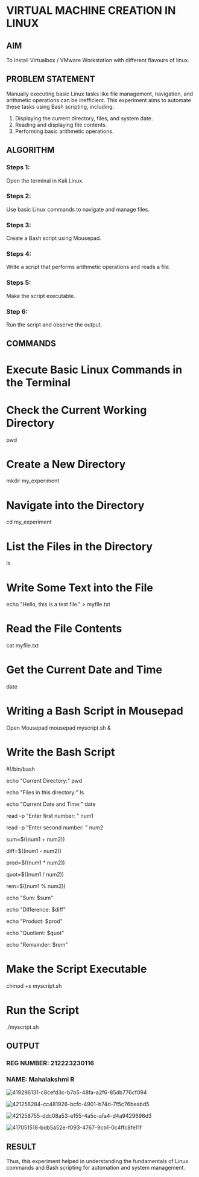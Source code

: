  # VIRTUAL MACHINE CREATION IN LINUX
## AIM
To Install Virtualbox / VMware Workstation with different flavours of linux.
## PROBLEM STATEMENT 
Manually executing basic Linux tasks like file management, navigation, and arithmetic operations can be inefficient. This experiment aims to automate these tasks using Bash scripting, including:

1. Displaying the current directory, files, and system date.
2. Reading and displaying file contents.
3. Performing basic arithmetic operations.

## ALGORITHM
 ### Steps 1:
 Open the terminal in Kali Linux.
 ### Steps 2: 
 Use basic Linux commands to navigate and manage files.
 ### Steps 3:
 Create a Bash script using Mousepad.
 ### Steps 4:
 Write a script that performs arithmetic operations and reads a file.
 ### Steps 5:
 Make the script executable.
 ### Step 6:
 Run the script and observe the output.
## COMMANDS
# Execute Basic Linux Commands in the Terminal
# Check the Current Working Directory
pwd

# Create a New Directory
mkdir my_experiment

# Navigate into the Directory
cd my_experiment

# List the Files in the Directory
ls

# Write Some Text into the File
echo "Hello, this is a test file." > myfile.txt

# Read the File Contents
cat myfile.txt

# Get the Current Date and Time
date

# Writing a Bash Script in Mousepad
Open Mousepad
mousepad myscript.sh &

# Write the Bash Script

#!/bin/bash 

echo "Current Directory:"
pwd

echo "Files in this directory:"
ls

echo "Current Date and Time:"
date

read -p "Enter first number: " num1

read -p "Enter second number: " num2

sum=$((num1 + num2))

diff=$((num1 - num2))

prod=$((num1 * num2))

quot=$((num1 / num2))

rem=$((num1 % num2))

echo "Sum: $sum"

echo "Difference: $diff"

echo "Product: $prod"

echo "Quotient: $quot"

echo "Remainder: $rem"


# Make the Script Executable
chmod +x myscript.sh

# Run the Script
./myscript.sh

## OUTPUT

### REG NUMBER: 212223230116
### NAME: Mahalakshmi R

 ![419296131-c8cefd3c-b7b5-48fa-a2f6-85db776cf094](https://github.com/user-attachments/assets/7ba1ffe9-c6c4-4f5c-b812-bbf9509c43c0)

![421258284-cc481926-bcfc-4901-b74d-7f5c76beabd5](https://github.com/user-attachments/assets/69728a6d-76da-420c-a1df-522a868a81e7)

![421258755-ddc08a53-e155-4a5c-afa4-d4a9429696d3](https://github.com/user-attachments/assets/8552a4dd-2054-48a2-ab11-95d674b608ca)

![417051518-bdb5a52e-f093-4767-9cb1-0c4ffc8fe11f](https://github.com/user-attachments/assets/04f0146e-08cd-435d-aedb-799ce0c169d1)

## RESULT
Thus, this experiment helped in understanding the fundamentals of Linux commands and Bash scripting for automation and system management.
  


